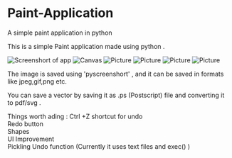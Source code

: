 # Paint-Application
A simple paint application in python

This is a simple Paint application made using python .

![Screenshort of app](https://github.com/Kannampuzha/Paint-App/blob/master/Screenshot.png)
![Canvas](https://github.com/Kannampuzha/Paint-App/blob/master/Screenshot2.png)
![Picture](https://github.com/Kannampuzha/Paint-App/blob/master/Screenshot3.png)
![Picture](https://github.com/Kannampuzha/Paint-App/blob/master/Screenshot4.png)
![Picture](https://github.com/Kannampuzha/Paint-App/blob/master/Screenshot5.png)
![Picture](https://github.com/Kannampuzha/Paint-App/blob/master/Screenshot6.png)


The image is saved using 'pyscreenshort' , and it can be saved in
formats like jpeg,gif,png etc.

You can save a vector by saving it as .ps (Postscript) file and converting it to pdf/svg .


Things worth ading :
Ctrl +Z shortcut for undo<br>
Redo button <br>
Shapes<br>
UI Improvement <br>
Pickling Undo function (Currently it uses text files and exec() )<br>




